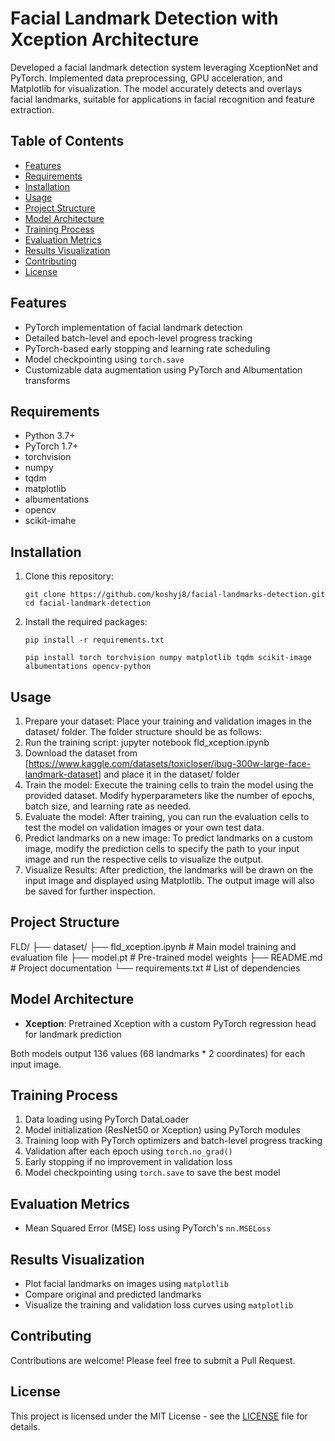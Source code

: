 # Facial Landmark Detection with Xception Architecture
Developed a facial landmark detection system leveraging XceptionNet and PyTorch. Implemented data preprocessing, GPU acceleration, and Matplotlib for visualization. The model accurately detects and overlays facial landmarks, suitable for applications in facial recognition and feature extraction.

## Table of Contents
- [Features](#features)
- [Requirements](#requirements)
- [Installation](#installation)
- [Usage](#usage)
- [Project Structure](#project-structure)
- [Model Architecture](#model-architecture)
- [Training Process](#training-process)
- [Evaluation Metrics](#evaluation-metrics)
- [Results Visualization](#results-visualization)
- [Contributing](#contributing)
- [License](#license)

## Features

- PyTorch implementation of facial landmark detection
- Detailed batch-level and epoch-level progress tracking
- PyTorch-based early stopping and learning rate scheduling
- Model checkpointing using `torch.save`
- Customizable data augmentation using PyTorch and Albumentation transforms

## Requirements

- Python 3.7+
- PyTorch 1.7+
- torchvision
- numpy
- tqdm
- matplotlib
- albumentations
- opencv
- scikit-imahe

## Installation

1. Clone this repository:
   ```
   git clone https://github.com/koshyj8/facial-landmarks-detection.git
   cd facial-landmark-detection
   ```

2. Install the required packages:
   ```
   pip install -r requirements.txt
   ```
   ```
   pip install torch torchvision numpy matplotlib tqdm scikit-image albumentations opencv-python
   ```

## Usage

1. Prepare your dataset:
   Place your training and validation images in the dataset/ folder. The folder structure should be as follows:
2. Run the training script:
   jupyter notebook fld_xception.ipynb
3. Download the dataset from [https://www.kaggle.com/datasets/toxicloser/ibug-300w-large-face-landmark-dataset] and place it in the dataset/ folder
4. Train the model:
   Execute the training cells to train the model using the provided dataset. Modify hyperparameters like the number of epochs, batch size, and learning rate as needed.
5. Evaluate the model:
   After training, you can run the evaluation cells to test the model on validation images or your own test data.
6. Predict landmarks on a new image:
   To predict landmarks on a custom image, modify the prediction cells to specify the path to your input image and run the respective cells to visualize the output.
7. Visualize Results:
   After prediction, the landmarks will be drawn on the input image and displayed using Matplotlib. The output image will also be saved for further inspection.
   
## Project Structure
FLD/
├── dataset/
├── fld_xception.ipynb          # Main model training and evaluation file
├── model.pt                    # Pre-trained model weights
├── README.md                   # Project documentation
└── requirements.txt            # List of dependencies

## Model Architecture

- **Xception**: Pretrained Xception with a custom PyTorch regression head for landmark prediction

Both models output 136 values (68 landmarks * 2 coordinates) for each input image.

## Training Process

1. Data loading using PyTorch DataLoader
2. Model initialization (ResNet50 or Xception) using PyTorch modules
3. Training loop with PyTorch optimizers and batch-level progress tracking
4. Validation after each epoch using `torch.no_grad()`
6. Early stopping if no improvement in validation loss
7. Model checkpointing using `torch.save` to save the best model

## Evaluation Metrics

- Mean Squared Error (MSE) loss using PyTorch's `nn.MSELoss`

## Results Visualization

- Plot facial landmarks on images using `matplotlib`
- Compare original and predicted landmarks
- Visualize the training and validation loss curves using `matplotlib`

## Contributing

Contributions are welcome! Please feel free to submit a Pull Request.

## License

This project is licensed under the MIT License - see the [LICENSE](LICENSE) file for details.

